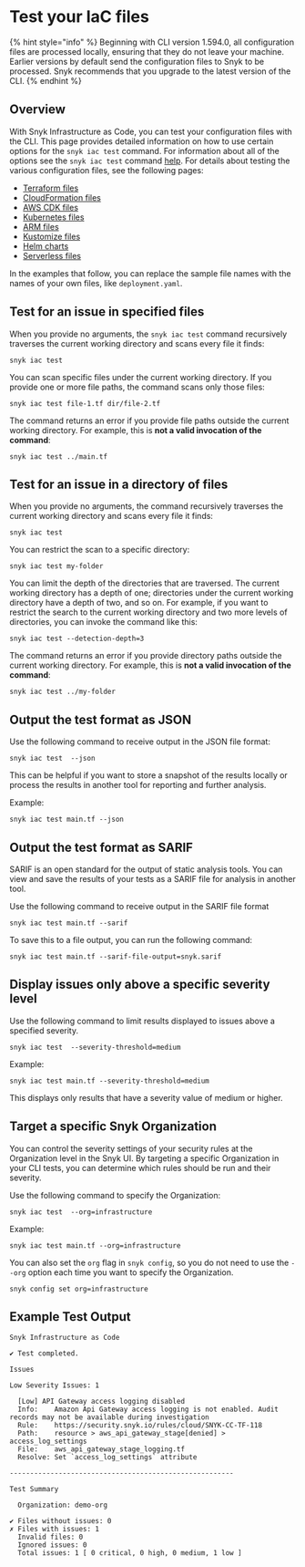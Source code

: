 # Test your IaC files

{% hint style="info" %}
Beginning with CLI version 1.594.0, all configuration files are processed locally, ensuring that they do not leave your machine. Earlier versions by default send the configuration files to Snyk to be processed. Snyk recommends that you upgrade to the latest version of the CLI.
{% endhint %}

## Overview

With Snyk Infrastructure as Code, you can test your configuration files with the CLI. This page provides detailed information on how to use certain options for the `snyk iac test` command.  For information about all of the options see the `snyk iac test` command [help](../../../commands/iac-test.md). For details about testing the various configuration files, see the following pages:

* [Terraform files](terraform-files.md)
* [CloudFormation files](cloudformation-files.md)
* [AWS CDK files](aws-cdk-files.md)
* [Kubernetes files](kubernetes-files.md)
* [ARM files](arm-files.md)
* [Kustomize files](kustomize-files.md)
* [Helm charts](helm-charts.md)
* [Serverless files](serverless-files.md)

In the examples that follow, you can replace the sample file names with the names of your own files, like `deployment.yaml`.

## Test for an issue in specified files

When you provide no arguments, the `snyk iac test` command recursively traverses the current working directory and scans every file it finds:

```
snyk iac test
```

You can scan specific files under the current working directory. If you provide one or more file paths, the command scans only those files:

```
snyk iac test file-1.tf dir/file-2.tf
```

The command returns an error if you provide file paths outside the current working directory. For example, this is **not a valid invocation of the command**:

```
snyk iac test ../main.tf
```

## Test for an issue in a directory of files

When you provide no arguments, the command recursively traverses the current working directory and scans every file it finds:

```
snyk iac test
```

You can restrict the scan to a specific directory:

```
snyk iac test my-folder
```

You can limit the depth of the directories that are traversed. The current working directory has a depth of one; directories under the current working directory have a depth of two, and so on. For example, if you want to restrict the search to the current working directory and two more levels of directories, you can invoke the command like this:

```
snyk iac test --detection-depth=3
```

The command returns an error if you provide directory paths outside the current working directory. For example, this is **not a valid invocation of the command**:

```
snyk iac test ../my-folder
```

## Output the test format as JSON

Use the following command to receive output in the JSON file format:

```
snyk iac test  --json
```

This can be helpful if you want to store a snapshot of the results locally or process the results in another tool for reporting and further analysis.

Example:

```
snyk iac test main.tf --json
```

## Output the test format as SARIF

SARIF is an open standard for the output of static analysis tools. You can view and save the results of your tests as a SARIF file for analysis in another tool.

Use the following command to receive output in the SARIF file format

```
snyk iac test main.tf --sarif
```

To save this to a file output, you can run the following command:

```
snyk iac test main.tf --sarif-file-output=snyk.sarif
```

## Display issues only above a specific severity level

Use the following command to limit results displayed to issues above a specified severity.

```
snyk iac test  --severity-threshold=medium
```

Example:

```
snyk iac test main.tf --severity-threshold=medium
```

This displays only results that have a severity value of medium or higher.

## Target a specific Snyk Organization

You can control the severity settings of your security rules at the Organization level in the Snyk UI. By targeting a specific Organization in your CLI tests, you can determine which rules should be run and their severity.

Use the following command to specify the Organization:

```
snyk iac test  --org=infrastructure
```

Example:

```
snyk iac test main.tf --org=infrastructure
```

You can also set the `org` flag in `snyk config`, so you do not need to use the `--org` option each time you want to specify the Organization.

```
snyk config set org=infrastructure
```

## Example Test Output

```
Snyk Infrastructure as Code

✔ Test completed.

Issues

Low Severity Issues: 1

  [Low] API Gateway access logging disabled
  Info:    Amazon Api Gateway access logging is not enabled. Audit records may not be available during investigation
  Rule:    https://security.snyk.io/rules/cloud/SNYK-CC-TF-118
  Path:    resource > aws_api_gateway_stage[denied] > access_log_settings
  File:    aws_api_gateway_stage_logging.tf
  Resolve: Set `access_log_settings` attribute

-------------------------------------------------------

Test Summary

  Organization: demo-org

✔ Files without issues: 0
✗ Files with issues: 1
  Invalid files: 0
  Ignored issues: 0
  Total issues: 1 [ 0 critical, 0 high, 0 medium, 1 low ]
```
